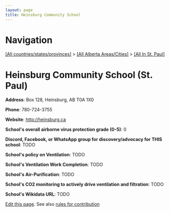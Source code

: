 ```yaml
---
layout: page
title: Heinsburg Community School
---
```

# Navigation

[[All countries/states/provinces]](../../..) > [[All Alberta Areas/Cities]](../..) > [[All In St. Paul]](..)

# Heinsburg Community School (St. Paul)

**Address**: Box 128, Heinsburg, AB T0A 1X0

**Phone**: 780-724-3755

**Website**: <http://heinsburg.ca>

**School's overall airborne virus protection grade (0-5)**: 0

**Discord, Facebook, or WhatsApp group for discovery/advocacy for THIS school**: TODO

**School's policy on Ventilation**: TODO

**School's Ventilation Work Completion**: TODO

**School's Air-Purification**: TODO

**School's CO2 monitoring to actively drive ventilation and filtration**: TODO

**School's Wikidata URL**: TODO


[Edit this page](https://github.com/ventilate-schools/AB/edit/main/./St._Paul/Heinsburg_Community_School.md). See also [rules for contribution](../../../contribution-rules/)